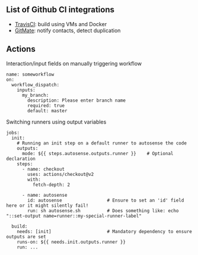 ## List of Github CI integrations

- [TravisCI](travis-ci.org): build using VMs and Docker
- [GitMate](https://gitmate.io/home): notify contacts, detect duplication

## Actions

Interaction/input fields on manually triggering workflow

    name: someworkflow
    on:
      workflow_dispatch:
        inputs:
          my_branch:
            description: Please enter branch name
            required: true
            default: master

Switching runners using output variables

    jobs:
      init:
        # Running an init step on a default runner to autosense the code
        outputs:
          mode: ${{ steps.autosense.outputs.runner }}    # Optional declaration
        steps:
          - name: checkout
            uses: actions/checkout@v2
            with:
              fetch-depth: 2

          - name: autosense
            id: autosense                 # Ensure to set an 'id' field here or it might silently fail!
            run: sh autosense.sh          # Does something like: echo "::set-output name=runner::my-special-runner-label"

      build:
        needs: [init]                     # Mandatory dependency to ensure outputs are set
        runs-on: ${{ needs.init.outputs.runner }}
        run: ...
